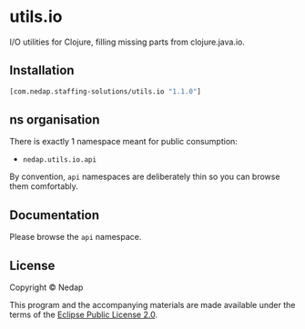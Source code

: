 # utils.io

I/O utilities for Clojure, filling missing parts from clojure.java.io.

## Installation

```clojure
[com.nedap.staffing-solutions/utils.io "1.1.0"]
````

## ns organisation

There is exactly 1 namespace meant for public consumption:

* `nedap.utils.io.api`

By convention, `api` namespaces are deliberately thin so you can browse them comfortably.

## Documentation

Please browse the `api` namespace.

## License

Copyright © Nedap

This program and the accompanying materials are made available under the terms of the [Eclipse Public License 2.0](https://www.eclipse.org/legal/epl-2.0).
